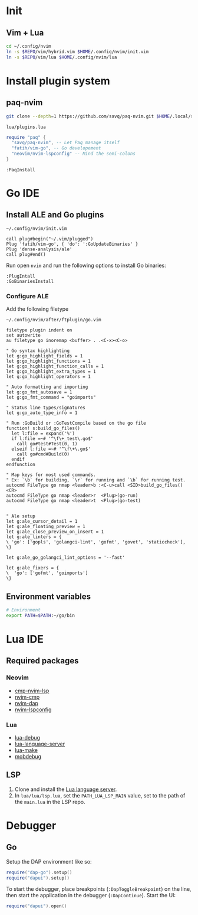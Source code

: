 # Init

## Vim + Lua

``` bash
cd ~/.config/nvim
ln -s $REPO/vim/hybrid.vim $HOME/.config/nvim/init.vim
ln -s $REPO/vim/lua $HOME/.config/nvim/lua
```



# Install plugin system

## paq-nvim

``` sh
git clone --depth=1 https://github.com/savq/paq-nvim.git $HOME/.local/share/nvim/site/pack/paqs/start/paq-nvim
```

`lua/plugins.lua`

``` lua
require "paq" {
  "savq/paq-nvim", -- Let Paq manage itself
  "fatih/vim-go", -- Go developement
  "neovim/nvim-lspconfig" -- Mind the semi-colons
}
```

``` vim
:PaqInstall
```



# Go IDE

## Install ALE and Go plugins

`~/.config/nvim/init.vim`

``` vim
call plug#begin("~/.vim/plugged")
Plug 'fatih/vim-go', { 'do': ':GoUpdateBinaries' }
Plug 'dense-analysis/ale'
call plug#end()
```

Run open `nvim` and run the following options to install Go binaries:

``` vim
:PlugIntall
:GoBinariesInstall
```


### Configure ALE

Add the following filetype

`~/.config/nvim/after/ftplugin/go.vim`

``` vim
filetype plugin indent on
set autowrite
au filetype go inoremap <buffer> . .<C-x><C-o>

" Go syntax highlighting
let g:go_highlight_fields = 1
let g:go_highlight_functions = 1
let g:go_highlight_function_calls = 1
let g:go_highlight_extra_types = 1
let g:go_highlight_operators = 1

" Auto formatting and importing
let g:go_fmt_autosave = 1
let g:go_fmt_command = "goimports"

" Status line types/signatures
let g:go_auto_type_info = 1

" Run :GoBuild or :GoTestCompile based on the go file
function! s:build_go_files()
  let l:file = expand('%')
  if l:file =~# '^\f\+_test\.go$'
    call go#test#Test(0, 1)
  elseif l:file =~# '^\f\+\.go$'
    call go#cmd#Build(0)
  endif
endfunction

" Map keys for most used commands.
" Ex: `\b` for building, `\r` for running and `\b` for running test.
autocmd FileType go nmap <leader>b :<C-u>call <SID>build_go_files()<CR>
autocmd FileType go nmap <leader>r  <Plug>(go-run)
autocmd FileType go nmap <leader>t  <Plug>(go-test)


" Ale setup
let g:ale_cursor_detail = 1
let g:ale_floating_preview = 1
let g:ale_close_preview_on_insert = 1
let g:ale_linters = {
\ 'go': ['gopls', 'golangci-lint', 'gofmt', 'govet', 'staticcheck'],
\}

let g:ale_go_golangci_lint_options = '--fast'

let g:ale_fixers = {
\  'go': ['gofmt', 'goimports']
\}
```


## Environment variables

``` sh
# Environment
export PATH=$PATH:~/go/bin
```



# Lua IDE

## Required packages

### Neovim

* [cmp-nvim-lsp](https://github.com/hrsh7th/cmp-nvim-lsp)
* [nvim-cmp](https://github.com/hrsh7th/nvim-cmp)
* [nvim-dap](https://github.com/mfussenegger/nvim-dap)
* [nvim-lspconfig](https://github.com/neovim/nvim-lspconfig)

### Lua

* [lua-debug](https://github.com/actboy168/lua-debug)
* [lua-language-server](https://github.com/sumneko/lua-language-server)
* [lua-make](https://github.com/actboy168/luamake)
* [mobdebug](https://github.com/pkulchenko/MobDebug)


## LSP

1. Clone and install the [Lua language server](https://github.com/sumneko/lua-language-server).
1. In `lua/lua/lsp.lua`, set the `PATH_LUA_LSP_MAIN` value, set to the path of the `main.lua` in the LSP repo.



# Debugger

## Go

Setup the DAP environment like so:

``` lua
require("dap-go").setup()
require("dapui").setup()
```

To start the debugger, place breakpoints (`:DapToggleBreakpoint`) on the line, then start the application in the debugger (`:DapContinue`).
Start the UI:

``` lua
require("dapui").open()
```
